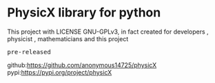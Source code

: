 # PhysicX library for python
This project with LICENSE GNU-GPLv3, in fact created for developers , physicist , mathematicians and this project
<pre>pre-released</pre>
github:https://github.com/anonymous14725/physicX <br/>
pypi:https://pypi.org/project/physicX
